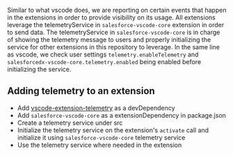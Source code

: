 Similar to what vscode does, we are reporting on certain events that happen in the extensions in order to provide visibility on its usage. All extensions leverage the telemetryService in `salesforce-vscode-core` extension in order to send data. The telemetryService in `salesforce-vscode-core` is in charge of showing the telemetry message to users and properly initializing the service for other extensions in this repository to leverage. In the same line as vscode, we check user settings `telemetry.enableTelemetry` and `salesforcedx-vscode-core.telemetry.enabled` being enabled before initializing the service.

## Adding telemetry to an extension

- Add [vscode-extension-telemetry]() as a devDependency
- Add `salesforce-vscode-core` as a extensionDependency in package.json
- Create a telemetry service under src
- Initialize the telemetry service on the extension's `activate` call and initialize it using `salesforce-vscode-core` telemetry service
- Use the telemetry service where needed in the extension
